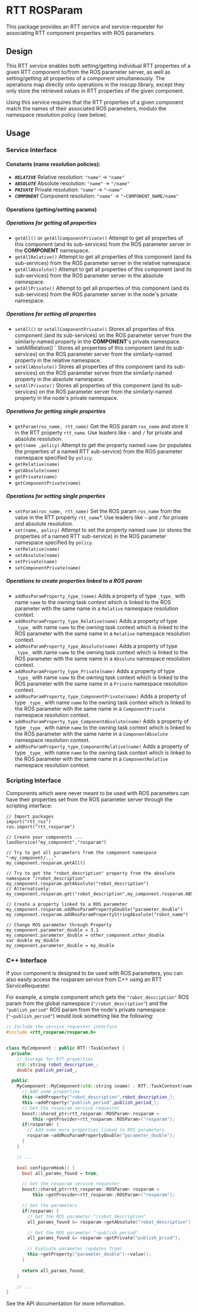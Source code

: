 RTT ROSParam
============

This package provides an RTT service and service-requester for associating RTT
component properties with ROS parameters.

## Design

This RTT service enables both setting/getting individual RTT properties of a
given RTT component to/from the ROS parameter server, as well as setting/getting
all properties of a component simultaneously. The operations map directly onto
operations in the roscpp library, except they only store the retrieved values in
RTT properties of the given component.

Using this service requires that the RTT properties of a given component match
the names of their associated ROS parameters, modulo the namespace resolution
policy (see below).

## Usage

### Service Interface

#### Constants (name resolution policies):

* ***`RELATIVE`***   Relative resolution:  `"name"` -> `"name"`
* ***`ABSOLUTE`***   Absolute resolution:  `"name"` -> `"/name"`
* ***`PRIVATE`***    Private resolution:   `"name"` -> `"~name"`
* ***`COMPONENT`***  Component resolution: `"name"` -> `"~COMPONENT_NAME/name"`

#### Operations (getting/setting params)

##### Operations for getting all properties
* `getAll()` or `getAllComponentPrivate()` Attempt to get all properties of this component (and its sub-services)
  from the ROS parameter server in the **COMPONENT** namespace.
* `getAllRelative()` Attempt to get all properties of this component (and its sub-services)
  from the ROS parameter server in the relative namespace.
* `getAllAbsolute()` Attempt to get all properties of this component (and its sub-services)
  from the ROS parameter server in the absolute namespace.
* `getAllPrivate()` Attempt to get all properties of this component (and its sub-services)
  from the ROS parameter server in the node's private namespace.

##### Operations for setting all properties
* `setAll()` or `setAllComponentPrivate()` Stores all properties of this component (and its sub-services)
  on the ROS parameter server from the similarly-named property in the **COMPONENT**'s private namespace.
* `setAllRelative()`` Stores all properties of this component (and its sub-services)
  on the ROS parameter server from the similarly-named property in the relative namespace.
* `setAllAbsolute()` Stores all properties of this component (and its sub-services)
  on the ROS parameter server from the similarly-named property in the absolute namespace.
* `setAllPrivate()` Stores all properties of this component (and its sub-services)
  on the ROS parameter server from the similarly-named property in the node's private namespace.


##### Operations for getting single properties

* `getParam(ros_name, rtt_name)` Get the ROS param `ros_name` and store it in the RTT property `rtt_name`. Use leaders like `~` and `/` for private and absolute resolution.
* `get(name ,policy)` Attempt to get the property named `name` (or populates the properties of a named RTT sub-service)
  from the ROS parameter namespace specified by `policy`.
* `getRelative(name)`
* `getAbsolute(name)`
* `getPrivate(name)`
* `getComponentPrivate(name)`

##### Operations for setting single properties

* `setParam(ros_name, rtt_name)` Set the ROS param `ros_name` from the value in the RTT property `rtt_name`*. Use leaders like `~` and `/` for private and absolute resolution.
* `set(name, policy)` Attempt to set the property named `name` (or stores the properties of a named RTT sub-service)
  in the ROS parameter namespace specified by `policy`.
* `setRelative(name)`
* `setAbsolute(name)`
* `setPrivate(name)`
* `setComponentPrivate(name)`

##### Operations to create properties linked to a ROS param

* `addRosParamProperty_type_(name)` Adds a property of type `_type_` with name `name` to the owning task context which is linked to the ROS parameter with the same name in a `Relative` namespace resolution context.
* `addRosParamProperty_type_Relative(name)` Adds a property of type `_type_` with name `name` to the owning task context which is linked to the ROS parameter with the same name in a `Relative` namespace resolution context.
* `addRosParamProperty_type_Absolute(name)` Adds a property of type `_type_` with name `name` to the owning task context which is linked to the ROS parameter with the same name in a `Absolute` namespace resolution context.
* `addRosParamProperty_type_Private(name)` Adds a property of type `_type_` with name `name` to the owning task context which is linked to the ROS parameter with the same name in a `Private` namespace resolution context.
* `addRosParamProperty_type_ComponentPrivate(name)` Adds a property of type `_type_` with name `name` to the owning task context which is linked to the ROS parameter with the same name in a `ComponentPrivate` namespace resolution context.
* `addRosParamProperty_type_ComponentAbsolute(name)` Adds a property of type `_type_` with name `name` to the owning task context which is linked to the ROS parameter with the same name in a `ComponentAbsolute` namespace resolution context.
* `addRosParamProperty_type_ComponentRelative(name)` Adds a property of type `_type_` with name `name` to the owning task context which is linked to the ROS parameter with the same name in a `ComponentRelative` namespace resolution context.

### Scripting Interface

Components which were never meant to be used with ROS parameters can have their
properties set from the ROS parameter server through the scripting interface:

```
// Import packages
import("rtt_ros")
ros.import("rtt_rosparam")

// Create your components ...
laodService("my_component","rosparam")

// Try to get all parameters from the component namespace "~my_component/..."
my_component.rosparam.getAll()

// Try to get the "robot_description" property from the absolute namespace "/robot_description"
my_component.rosparam.getAbsolute("robot_description")
// Alternatively:
my_component.rosparam.get("robot_description",my_component.rosparam.ABSOLUTE)

// Create a property linked to a ROS parameter
my_component.rosparam.addRosParamPropertyDouble("parameter_double")
my_component.rosparam.addRosParamPropertyStringAbsolute("robot_name")

// Change ROS parameter through Property
my_component.parameter_double = 3.1
my_component.parameter_double = other_component.other_double
var double my_double
my_component.parameter_double = my_double
```

### C++ Interface

If your component is designed to be used with ROS parameters, you can also
easily access the rosparam service from C++ using an RTT ServiceRequester.

For example, a simple component which gets the `"robot_description"` ROS param
from the global namespace (`"/robot_description"`) and the `"publish_period"` ROS
param from the node's private namespace (`"~publish_period"`) would look something
like the following:

```cpp
// Include the service requester interface
#include <rtt_rosparam/rosparam.h>


class MyComponent : public RTT::TaskContext {
  private:
    // Storage for RTT properties
    std::string robot_description_;
    double publish_period_;

  public:
    MyComponent::MyComponent(std::string &name) : RTT::TaskContext(name) {
      // Add some properties
      this->addProperty("robot_description",robot_description_);
      this->addProperty("publish_period",publish_period_);
      // Get the rosparam service requester
      boost::shared_ptr<rtt_rosparam::ROSParam> rosparam =
          this->getProvider<rtt_rosparam::ROSParam>("rosparam");
      if(rosparam) {
        // Add some more properties linked to ROS parameters
        rosparam->addRosParamPropertyDouble("parameter_double");
      }
    }

    // ... 

    bool configureHook() {
      bool all_params_found = true;

      // Get the rosparam service requester
      boost::shared_ptr<rtt_rosparam::ROSParam> rosparam =
          this->getProvider<rtt_rosparam::ROSParam>("rosparam");

      // Get the parameters
      if(rosparam) {
        // Get the ROS parameter "/robot_description"
        all_params_found &= rosparam->getAbsolute("robot_description");

        // Get the ROS parameter "~publish_period"
        all_params_found &= rosparam->getPrivate("publish_priod");

        // Evaluate parameter (updates from)
        this->getProperty("parameter_double")->value();
      }
      
      return all_params_found;
    }

    // ...
}
```

See the API documentation for more information.
